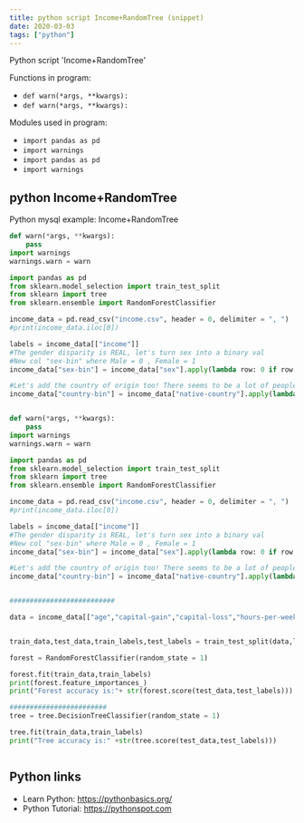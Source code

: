 ```yaml
---
title: python script Income+RandomTree (snippet)
date: 2020-03-03
tags: ["python"]
---
```

Python script 'Income+RandomTree'

Functions in program: 
* `def warn(*args, **kwargs):`
* `def warn(*args, **kwargs):`

Modules used in program: 
* `import pandas as pd`
* `import warnings`
* `import pandas as pd`
* `import warnings`

## python Income+RandomTree

Python mysql example: Income+RandomTree

```python
def warn(*args, **kwargs):
    pass
import warnings
warnings.warn = warn

import pandas as pd
from sklearn.model_selection import train_test_split
from sklearn import tree
from sklearn.ensemble import RandomForestClassifier

income_data = pd.read_csv("income.csv", header = 0, delimiter = ", ")
#print(income_data.iloc[0])

labels = income_data[["income"]]
#The gender disparity is REAL, let's turn sex into a binary val
#New col "sex-bin" where Male = 0 , Female = 1
income_data["sex-bin"] = income_data["sex"].apply(lambda row: 0 if row == "Male" else 1)

#Let's add the country of origin too! There seems to be a lot of people in th e US so... Let's make USA = 0
income_data["country-bin"] = income_data["native-country"].apply(lambda row: 0 if row == "United-States" else 1)


def warn(*args, **kwargs):
    pass
import warnings
warnings.warn = warn

import pandas as pd
from sklearn.model_selection import train_test_split
from sklearn import tree
from sklearn.ensemble import RandomForestClassifier

income_data = pd.read_csv("income.csv", header = 0, delimiter = ", ")
#print(income_data.iloc[0])

labels = income_data[["income"]]
#The gender disparity is REAL, let's turn sex into a binary val
#New col "sex-bin" where Male = 0 , Female = 1
income_data["sex-bin"] = income_data["sex"].apply(lambda row: 0 if row == "Male" else 1)

#Let's add the country of origin too! There seems to be a lot of people in th e US so... Let's make USA = 0
income_data["country-bin"] = income_data["native-country"].apply(lambda row: 0 if row == "United-States" else 1)


##########################

data = income_data[["age","capital-gain","capital-loss","hours-per-week","sex-bin","country-bin"]]


train_data,test_data,train_labels,test_labels = train_test_split(data,labels,random_state = 1)

forest = RandomForestClassifier(random_state = 1)

forest.fit(train_data,train_labels)
print(forest.feature_importances_)
print("Forest accuracy is:"+ str(forest.score(test_data,test_labels)))

########################
tree = tree.DecisionTreeClassifier(random_state = 1)

tree.fit(train_data,train_labels)
print("Tree accuracy is:" +str(tree.score(test_data,test_labels)))



```

## Python links

- Learn Python: https://pythonbasics.org/
- Python Tutorial: https://pythonspot.com
